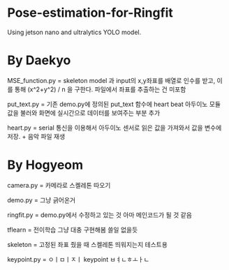 # Pose-estimation-for-Ringfit

Using jetson nano and ultralytics YOLO model.

# By Daekyo
MSE_function.py = skeleton model 과 input의 x,y좌표를 배열로 인수를 받고, 이를 통해 (x^2+y^2) / n 을 구한다. 파일에서 좌표를 추출하는 건 미포함

put_text.py = 기존 demo.py에 정의된 put_text 함수에 heart beat 아두이노 모듈 값을 불러와 화면에 실시간으로 데이터를 보여주는 부분 추가

heart.py = serial 통신을 이용해서 아두이노 센서로 읽은 값을 가져와서 값을 변수에 저장. + 음악 파일 재생


# By Hogyeom
camera.py = 카메라로 스켈레톤 따오기

demo.py = 그냥 긁어온거

ringfit.py = demo.py에서 수정하고 있는 것 아마 메인코드가 될 것 같음

tflearn = 전이학습 그냥 대충 구현해봄 쓸일 없을듯

skeleton = 고정된 좌표 줬을 때 스켈레톤 띄워지는지 테스트용

keypoint.py = ㅇㅣㅁㅣㅈㅣ keypoint ㅂㅕㄴㅎㅗㅏㄴ

